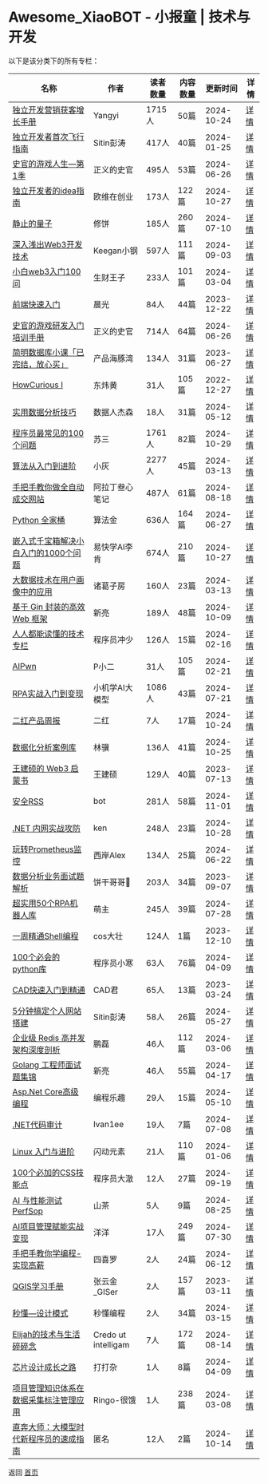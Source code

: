 # Awesome_XiaoBOT - 小报童 | 技术与开发

以下是该分类下的所有专栏：

| 名称 | 作者 | 读者数量 | 内容数量 | 更新时间 | 详情 |
|------|------|----------|----------|----------|------|
| [独立开发营销获客增长手册](https://xiaobot.net/p/devgrowth?refer=9c3f1c95-a052-465a-9902-f6d75080262a) | Yangyi | 1715人 | 50篇 |  2024-10-24 | [详情](data/devgrowth.md) |
| [独立开发者首次飞行指南](https://xiaobot.net/p/dev?refer=9c3f1c95-a052-465a-9902-f6d75080262a) | Sitin彭涛 | 417人 | 40篇 |  2024-01-25 | [详情](data/dev.md) |
| [史官的游戏人生—第1季](https://xiaobot.net/p/sg202301?refer=9c3f1c95-a052-465a-9902-f6d75080262a) | 正义的史官 | 495人 | 53篇 |  2024-06-26 | [详情](data/sg202301.md) |
| [独立开发者的idea指南](https://xiaobot.net/p/Ove2022?refer=9c3f1c95-a052-465a-9902-f6d75080262a) | 欧维在创业 | 173人 | 122篇 |  2024-10-27 | [详情](data/Ove2022.md) |
| [静止的量子](https://xiaobot.net/p/xiubing?refer=9c3f1c95-a052-465a-9902-f6d75080262a) | 修饼 | 185人 | 260篇 |  2024-07-10 | [详情](data/xiubing.md) |
| [深入浅出Web3开发技术](https://xiaobot.net/p/web3dev?refer=9c3f1c95-a052-465a-9902-f6d75080262a) | Keegan小钢 | 597人 | 111篇 |  2024-09-03 | [详情](data/web3dev.md) |
| [小白web3入门100问](https://xiaobot.net/p/web123?refer=9c3f1c95-a052-465a-9902-f6d75080262a) | 生财王子 | 233人 | 101篇 |  2024-03-04 | [详情](data/web123.md) |
| [前端快速入门](https://xiaobot.net/p/effortCG?refer=9c3f1c95-a052-465a-9902-f6d75080262a) | 晨光 | 84人 | 44篇 |  2023-12-22 | [详情](data/effortCG.md) |
| [史官的游戏研发入门培训手册](https://xiaobot.net/p/sg2201?refer=9c3f1c95-a052-465a-9902-f6d75080262a) | 正义的史官 | 714人 | 64篇 |  2024-06-26 | [详情](data/sg2201.md) |
| [简明数据库小课「已完结，放心买」](https://xiaobot.net/p/litedb?refer=9c3f1c95-a052-465a-9902-f6d75080262a) | 产品海豚湾 | 134人 | 31篇 |  2023-06-27 | [详情](data/litedb.md) |
| [HowCurious Ⅰ](https://xiaobot.net/p/howcurious?refer=9c3f1c95-a052-465a-9902-f6d75080262a) | 东炜黄 | 31人 | 105篇 |  2022-12-27 | [详情](data/howcurious.md) |
| [实用数据分析技巧](https://xiaobot.net/p/bi?refer=9c3f1c95-a052-465a-9902-f6d75080262a) | 数据人杰森 | 18人 | 31篇 |  2024-05-12 | [详情](data/bi.md) |
| [程序员最常见的100个问题](https://xiaobot.net/p/susan_002?refer=9c3f1c95-a052-465a-9902-f6d75080262a) | 苏三 | 1761人 | 82篇 |  2024-10-29 | [详情](data/susan_002.md) |
| [算法从入门到进阶](https://xiaobot.net/p/algorithm?refer=9c3f1c95-a052-465a-9902-f6d75080262a) | 小灰 | 2277人 | 45篇 |  2024-03-13 | [详情](data/algorithm.md) |
| [手把手教你做全自动成交网站](https://xiaobot.net/p/wangzhan?refer=9c3f1c95-a052-465a-9902-f6d75080262a) | 阿拉丁叁心笔记 | 487人 | 61篇 |  2024-08-18 | [详情](data/wangzhan.md) |
| [Python 全家桶](https://xiaobot.net/p/Python100?refer=9c3f1c95-a052-465a-9902-f6d75080262a) | 算法金 | 636人 | 164篇 |  2024-06-27 | [详情](data/Python100.md) |
| [嵌入式千宝箱解决小白入门的1000个问题](https://xiaobot.net/p/xiaobai1000?refer=9c3f1c95-a052-465a-9902-f6d75080262a) | 易快学AI李肯 | 674人 | 210篇 |  2024-10-27 | [详情](data/xiaobai1000.md) |
| [大数据技术在用户画像中的应用](https://xiaobot.net/p/userProfile?refer=9c3f1c95-a052-465a-9902-f6d75080262a) | 诸葛子房 | 160人 | 23篇 |  2024-03-13 | [详情](data/userProfile.md) |
| [基于 Gin 封装的高效 Web 框架](https://xiaobot.net/p/goandai?refer=9c3f1c95-a052-465a-9902-f6d75080262a) | 新亮 | 189人 | 48篇 |  2024-10-09 | [详情](data/goandai.md) |
| [人人都能读懂的技术专栏](https://xiaobot.net/p/pikachonghh?refer=9c3f1c95-a052-465a-9902-f6d75080262a) | 程序员冲少 | 126人 | 15篇 |  2024-02-16 | [详情](data/pikachonghh.md) |
| [AIPwn](https://xiaobot.net/p/bugbountytips?refer=9c3f1c95-a052-465a-9902-f6d75080262a) | P小二 | 31人 | 105篇 |  2024-02-21 | [详情](data/bugbountytips.md) |
| [RPA实战入门到变现](https://xiaobot.net/p/AIstudy?refer=9c3f1c95-a052-465a-9902-f6d75080262a) | 小机学AI大模型 | 1086人 | 43篇 |  2024-07-21 | [详情](data/AIstudy.md) |
| [二红产品周报](https://xiaobot.net/p/2red001?refer=9c3f1c95-a052-465a-9902-f6d75080262a) | 二红 | 7人 | 17篇 |  2024-10-24 | [详情](data/2red001.md) |
| [数据化分析案例库](https://xiaobot.net/p/sjhfxalk?refer=9c3f1c95-a052-465a-9902-f6d75080262a) | 林骥 | 136人 | 41篇 |  2024-10-25 | [详情](data/sjhfxalk.md) |
| [王建硕的 Web3 启蒙书](https://xiaobot.net/p/web_3?refer=9c3f1c95-a052-465a-9902-f6d75080262a) | 王建硕 | 129人 | 40篇 |  2023-07-13 | [详情](data/web_3.md) |
| [安全RSS](https://xiaobot.net/p/hacker?refer=9c3f1c95-a052-465a-9902-f6d75080262a) | bot | 281人 | 58篇 |  2024-11-01 | [详情](data/hacker.md) |
| [.NET 内网实战攻防](https://xiaobot.net/p/dotNetAttack?refer=9c3f1c95-a052-465a-9902-f6d75080262a) | ken | 248人 | 23篇 |  2024-10-28 | [详情](data/dotNetAttack.md) |
| [玩转Prometheus监控](https://xiaobot.net/p/prom?refer=9c3f1c95-a052-465a-9902-f6d75080262a) | 西岸Alex | 134人 | 25篇 |  2024-06-22 | [详情](data/prom.md) |
| [数据分析业务面试题解析](https://xiaobot.net/p/data?refer=9c3f1c95-a052-465a-9902-f6d75080262a) | 饼干哥哥🍪 | 203人 | 34篇 |  2023-09-07 | [详情](data/data.md) |
| [超实用50个RPA机器人库](https://xiaobot.net/p/TSOai-RPA?refer=9c3f1c95-a052-465a-9902-f6d75080262a) | 萌主 | 245人 | 39篇 |  2024-07-28 | [详情](data/TSOai-RPA.md) |
| [一周精通Shell编程](https://xiaobot.net/p/jt_shell?refer=9c3f1c95-a052-465a-9902-f6d75080262a) | cos大壮 | 124人 | 1篇 |  2023-12-10 | [详情](data/jt_shell.md) |
| [100个必会的python库](https://xiaobot.net/p/python123?refer=9c3f1c95-a052-465a-9902-f6d75080262a) | 程序员小寒 | 63人 | 76篇 |  2024-04-09 | [详情](data/python123.md) |
| [CAD快速入门到精通](https://xiaobot.net/p/CAD?refer=9c3f1c95-a052-465a-9902-f6d75080262a) | CAD君 | 65人 | 13篇 |  2023-03-24 | [详情](data/CAD.md) |
| [5分钟搞定个人网站搭建](https://xiaobot.net/p/site?refer=9c3f1c95-a052-465a-9902-f6d75080262a) | Sitin彭涛 | 58人 | 26篇 |  2024-05-27 | [详情](data/site.md) |
| [企业级 Redis 高并发架构深度剖析](https://xiaobot.net/p/ddkk03?refer=9c3f1c95-a052-465a-9902-f6d75080262a) | 鹏磊 | 46人 | 112篇 |  2024-03-06 | [详情](data/ddkk03.md) |
| [Golang 工程师面试题集锦](https://xiaobot.net/p/aigit?refer=9c3f1c95-a052-465a-9902-f6d75080262a) | 新亮 | 46人 | 55篇 |  2024-04-17 | [详情](data/aigit.md) |
| [Asp.Net Core高级编程](https://xiaobot.net/p/Net001?refer=9c3f1c95-a052-465a-9902-f6d75080262a) | 编程乐趣 | 29人 | 15篇 |  2024-05-10 | [详情](data/Net001.md) |
| [.NET代码审计](https://xiaobot.net/p/dotNetMatrix?refer=9c3f1c95-a052-465a-9902-f6d75080262a) | Ivan1ee | 19人 | 7篇 |  2024-07-08 | [详情](data/dotNetMatrix.md) |
| [Linux 入门与进阶](https://xiaobot.net/p/sdong0508?refer=9c3f1c95-a052-465a-9902-f6d75080262a) | 闪动元素 | 21人 | 110篇 |  2024-01-06 | [详情](data/sdong0508.md) |
| [100个必加的CSS技能点](https://xiaobot.net/p/dache24050701?refer=9c3f1c95-a052-465a-9902-f6d75080262a) | 程序员大澈 | 12人 | 27篇 |  2024-09-19 | [详情](data/dache24050701.md) |
| [AI 与性能测试 PerfSop](https://xiaobot.net/p/202403150522?refer=9c3f1c95-a052-465a-9902-f6d75080262a) | 山茶 | 5人 | 9篇 |  2024-08-25 | [详情](data/202403150522.md) |
| [AI项目管理赋能实战变现](https://xiaobot.net/p/lccycc168?refer=9c3f1c95-a052-465a-9902-f6d75080262a) | 洋洋 | 17人 | 249篇 |  2024-07-30 | [详情](data/lccycc168.md) |
| [手把手教你学编程-实现高薪](https://xiaobot.net/p/webmote?refer=9c3f1c95-a052-465a-9902-f6d75080262a) | 四喜罗 | 2人 | 24篇 |  2024-06-12 | [详情](data/webmote.md) |
| [QGIS学习手册](https://xiaobot.net/p/qgis?refer=9c3f1c95-a052-465a-9902-f6d75080262a) | 张云金_GISer | 2人 | 157篇 |  2023-03-11 | [详情](data/qgis.md) |
| [秒懂—设计模式](https://xiaobot.net/p/design_pattern?refer=9c3f1c95-a052-465a-9902-f6d75080262a) | 秒懂编程 | 2人 | 34篇 |  2024-03-15 | [详情](data/design_pattern.md) |
| [Elijah的技术与生活碎碎念](https://xiaobot.net/p/aigc4everyone?refer=9c3f1c95-a052-465a-9902-f6d75080262a) | Credo ut intelligam | 7人 | 172篇 |  2024-08-14 | [详情](data/aigc4everyone.md) |
| [芯片设计成长之路](https://xiaobot.net/p/vlsiRoad?refer=9c3f1c95-a052-465a-9902-f6d75080262a) | 打打杂 | 1人 | 8篇 |  2024-04-09 | [详情](data/vlsiRoad.md) |
| [项目管理知识体系在数据采集标注管理应用](https://xiaobot.net/p/950315?refer=9c3f1c95-a052-465a-9902-f6d75080262a) | Ringo-很饿 | 1人 | 238篇 |  2024-03-08 | [详情](data/950315.md) |
| [直奔大师：大模型时代新程序员的速成指南](https://xiaobot.net/p/codequickstart?refer=9c3f1c95-a052-465a-9902-f6d75080262a) | 匿名 | 12人 | 2篇 |  2024-10-14 | [详情](data/codequickstart.md) |


返回 [首页](../README.md)
